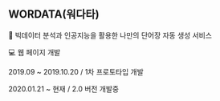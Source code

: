 ## WORDATA(워다타)

:triangular_flag_on_post: 빅데이터 분석과 인공지능을 활용한 나만의 단어장 자동 생성 서비스

:computer: 웹 페이지 개발

2019.09 ~ 2019.10.20 / 1차 프로토타입 개발

2020.01.21 ~ 현재 / 2.0 버전 개발중